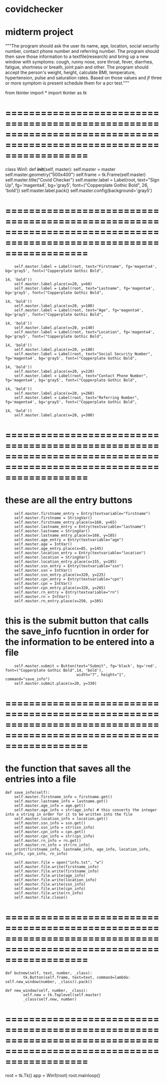 # covidchecker
# midterm project

"""The program should ask the user its name, age, location, social security number, contact phone number
and referring number. The program should then save those information to a textfile(research) and bring up
a new window with  symptoms: cough, runny nose, sore throat, fever, diarrhea, fatigue, shortness or
breath, joint pain and other. The program should accept the person's weight, height, calculate BMI,
temperature, hypertension, pulse and saturation rates. Based on those values and jf three or more
symptom is present schedule them for a pcr test."""

from tkinter import *
import tkinter as tk

# ======================================================================================================================

class Win1:
    def __init__(self, master):
        self.master = master
        self.master.geometry("500x400")
        self.frame = tk.Frame(self.master)
        self.master.title("Covid Checker")
        self.master.label = Label(root, text="Sign Up", fg='magenta4', bg='gray5', font=("Copperplate Gothic Bold",
                                                                                         26, 'bold'))
        self.master.label.pack()
        self.master.config(background='gray5')

# ======================================================================================================================

        self.master.label = Label(root, text="Firstname", fg='magenta4', bg='gray5', font=("Copperplate Gothic Bold",
                                                                                              14, 'bold'))
        self.master.label.place(x=20, y=60)
        self.master.label = Label(root, text="Lastname", fg='magenta4', bg='gray5', font=("Copperplate Gothic Bold",
                                                                                14, 'bold'))
        self.master.label.place(x=20, y=100)
        self.master.label = Label(root, text="Age", fg='magenta4', bg='gray5', font=("Copperplate Gothic Bold",
                                                                                           14, 'bold'))
        self.master.label.place(x=20, y=140)
        self.master.label = Label(root, text="Location", fg='magenta4', bg='gray5', font=("Copperplate Gothic Bold",
                                                                                           14, 'bold'))
        self.master.label.place(x=20, y=180)
        self.master.label = Label(root, text="Social Security Number", fg='magenta4', bg='gray5', font=("Copperplate Gothic Bold",
                                                                                           14, 'bold'))
        self.master.label.place(x=20, y=220)
        self.master.label = Label(root, text="Contact Phone Number", fg='magenta4', bg='gray5', font=("Copperplate Gothic Bold",
                                                                                           14, 'bold'))
        self.master.label.place(x=20, y=260)
        self.master.label = Label(root, text="Referring Number", fg='magenta4', bg='gray5', font=("Copperplate Gothic Bold",
                                                                                           14, 'bold'))
        self.master.label.place(x=20, y=300)

# ======================================================================================================================
# these are all the entry buttons
        self.master.firstname_entry = Entry(textvariable="firstname")
        self.master.firstname = StringVar()
        self.master.firstname_entry.place(x=160, y=65)
        self.master.lastname_entry = Entry(textvariable="lastname")
        self.master.lastname = StringVar()
        self.master.lastname_entry.place(x=160, y=105)
        self.master.age_entry = Entry(textvariable="age")
        self.master.age = IntVar()
        self.master.age_entry.place(x=85, y=145)
        self.master.location_entry = Entry(textvariable="location")
        self.master.location = StringVar()
        self.master.location_entry.place(x=155, y=185)
        self.master.ssn_entry = Entry(textvariable="ssn")
        self.master.ssn = IntVar()
        self.master.ssn_entry.place(x=320, y=225)
        self.master.cpn_entry = Entry(textvariable="cpn")
        self.master.cpn = IntVar()
        self.master.cpn_entry.place(x=320, y=265)
        self.master.rn_entry = Entry(textvariable="rn")
        self.master.rn = IntVar()
        self.master.rn_entry.place(x=250, y=305)
# this is the submit button that calls the save_info fucntion in order for the information to be entered into a file
        self.master.submit = Button(text="Submit", fg='black', bg='red', font=("Copperplate Gothic Bold",14, 'bold'),
                                    width="7", height="1", command="save_info")
        self.master.submit.place(x=20, y=330)

# ======================================================================================================================
# the function that saves all the entries into a file
    def save_info(self):
        self.master.firstname_info = firstname.get()
        self.master.lastname_info = lastname.get()
        self.master.age_info = age.get()
        self.master.age_info = str(age_info) # this converts the integer into a string in order for it to be written into the file
        self.master.location_info = location.get()
        self.master.ssn_info = ssn.get()
        self.master.ssn_info = str(ssn_info)
        self.master.cpn_info = cpn.get()
        self.master.cpn_info = str(cpn_info)
        self.master.rn_info = rn.get()
        self.master.rn_info = str(rn_info)
        print(firstname_info, lastname_info, age_info, location_info, ssn_info, cpn_info, rn_info)

        self.master.file = open("info.txt", "w")
        self.master.file.write(firstname_info)
        self.master.file.write(firstname_info)
        self.master.file.write(age_info)
        self.master.file.write(location_info)
        self.master.file.write(ssn_info)
        self.master.file.write(cpn_info)
        self.master.file.write(rn_info)
        self.master.file.close()

# ======================================================================================================================

    def butnew(self, text, number, _class):
            tk.Button(self.frame, text=text, command=lambda: self.new_window(number, _class)).pack()

    def new_window(self, number, _class):
            self.new = tk.Toplevel(self.master)
            _class(self.new, number)

# ======================================================================================================================

root = tk.Tk()
app = Win1(root)
root.mainloop()
